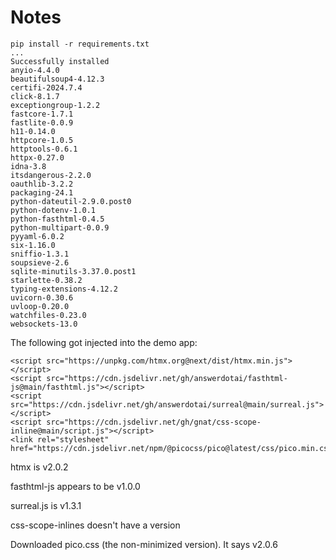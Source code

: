 # Notes

    pip install -r requirements.txt
    ...
    Successfully installed
    anyio-4.4.0
    beautifulsoup4-4.12.3
    certifi-2024.7.4
    click-8.1.7
    exceptiongroup-1.2.2
    fastcore-1.7.1
    fastlite-0.0.9
    h11-0.14.0
    httpcore-1.0.5
    httptools-0.6.1
    httpx-0.27.0
    idna-3.8
    itsdangerous-2.2.0
    oauthlib-3.2.2
    packaging-24.1
    python-dateutil-2.9.0.post0
    python-dotenv-1.0.1
    python-fasthtml-0.4.5
    python-multipart-0.0.9
    pyyaml-6.0.2
    six-1.16.0
    sniffio-1.3.1
    soupsieve-2.6
    sqlite-minutils-3.37.0.post1
    starlette-0.38.2
    typing-extensions-4.12.2
    uvicorn-0.30.6
    uvloop-0.20.0
    watchfiles-0.23.0
    websockets-13.0

The following got injected into the demo app:

    <script src="https://unpkg.com/htmx.org@next/dist/htmx.min.js"></script>
    <script src="https://cdn.jsdelivr.net/gh/answerdotai/fasthtml-js@main/fasthtml.js"></script>
    <script src="https://cdn.jsdelivr.net/gh/answerdotai/surreal@main/surreal.js"></script>
    <script src="https://cdn.jsdelivr.net/gh/gnat/css-scope-inline@main/script.js"></script>
    <link rel="stylesheet" href="https://cdn.jsdelivr.net/npm/@picocss/pico@latest/css/pico.min.css">

htmx is v2.0.2

fasthtml-js appears to be v1.0.0

surreal.js is v1.3.1

css-scope-inlines doesn't have a version

Downloaded pico.css (the non-minimized version). It says v2.0.6


